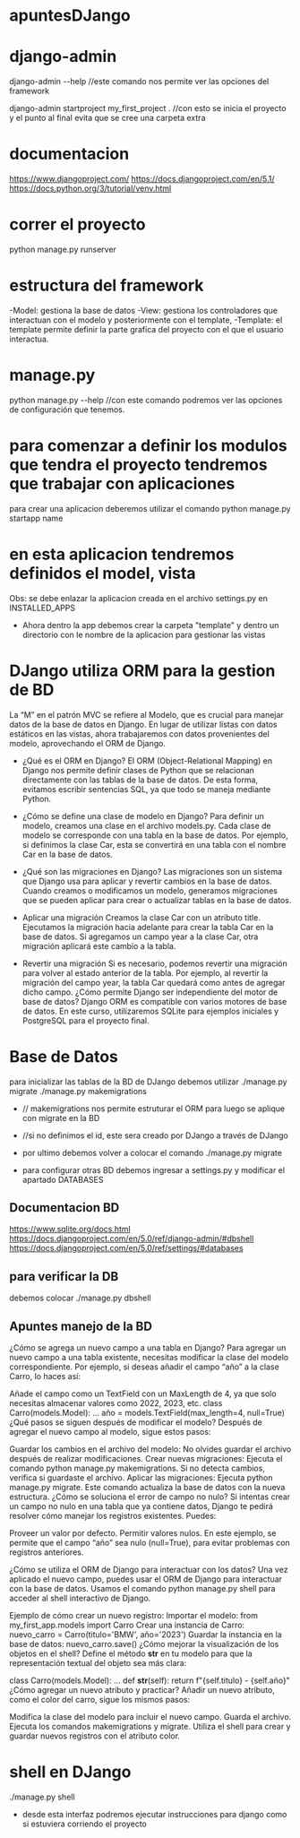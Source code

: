 # apuntesDJango

# django-admin
django-admin --help
//este comando nos permite ver las opciones del framework

django-admin startproject my_first_project .
//con esto se inicia el proyecto y el punto al final evita que se cree una carpeta extra

# documentacion
https://www.djangoproject.com/
https://docs.djangoproject.com/en/5.1/
https://docs.python.org/3/tutorial/venv.html

# correr el proyecto
python manage.py runserver

# estructura del framework
-Model: gestiona la base de datos
-View: gestiona los controladores que interactuan con el modelo y posteriormente con el template,
-Template: el template permite definir la parte grafica del proyecto con el que el usuario interactua.

# manage.py
python manage.py --help
//con este comando podremos ver las opciones de configuración que tenemos.

# para comenzar a definir los modulos que tendra el proyecto tendremos que trabajar con aplicaciones
para crear una aplicacion deberemos utilizar el comando
python manage.py startapp name

# en esta aplicacion tendremos definidos el model, vista
Obs: se debe enlazar la aplicacion creada en el archivo settings.py en INSTALLED_APPS

- Ahora dentro la app debemos crear la carpeta "template" y dentro un directorio con le nombre de la aplicacion para gestionar las vistas

# DJango utiliza ORM para la gestion de BD
La “M” en el patrón MVC se refiere al Modelo, que es crucial para manejar datos de la base de datos en Django. En lugar de utilizar listas con datos estáticos en las vistas, ahora trabajaremos con datos provenientes del modelo, aprovechando el ORM de Django.

- ¿Qué es el ORM en Django?
El ORM (Object-Relational Mapping) en Django nos permite definir clases de Python que se relacionan directamente con las tablas de la base de datos. De esta forma, evitamos escribir sentencias SQL, ya que todo se maneja mediante Python.

- ¿Cómo se define una clase de modelo en Django?
Para definir un modelo, creamos una clase en el archivo models.py. Cada clase de modelo se corresponde con una tabla en la base de datos. Por ejemplo, si definimos la clase Car, esta se convertirá en una tabla con el nombre Car en la base de datos.

- ¿Qué son las migraciones en Django?
Las migraciones son un sistema que Django usa para aplicar y revertir cambios en la base de datos. Cuando creamos o modificamos un modelo, generamos migraciones que se pueden aplicar para crear o actualizar tablas en la base de datos.

- Aplicar una migración
Creamos la clase Car con un atributo title.
Ejecutamos la migración hacia adelante para crear la tabla Car en la base de datos.
Si agregamos un campo year a la clase Car, otra migración aplicará este cambio a la tabla.

- Revertir una migración
Si es necesario, podemos revertir una migración para volver al estado anterior de la tabla.
Por ejemplo, al revertir la migración del campo year, la tabla Car quedará como antes de agregar dicho campo.
¿Cómo permite Django ser independiente del motor de base de datos?
Django ORM es compatible con varios motores de base de datos. En este curso, utilizaremos SQLite para ejemplos iniciales y PostgreSQL para el proyecto final.

# Base de Datos
para inicializar las tablas de la BD de DJango debemos utilizar
./manage.py migrate
./manage.py makemigrations
- // makemigrations nos permite estruturar el ORM para luego se aplique con migrate en la BD
- //si no definimos el id, este sera creado por DJango a través de DJango
- por ultimo debemos volver a colocar el comando
./manage.py migrate

- para configurar otras BD debemos ingresar a settings.py y modificar el apartado DATABASES

## Documentacion BD
https://www.sqlite.org/docs.html
https://docs.djangoproject.com/en/5.0/ref/django-admin/#dbshell
https://docs.djangoproject.com/en/5.0/ref/settings/#databases

## para verificar la DB
debemos colocar
./manage.py dbshell

## Apuntes manejo de la BD
¿Cómo se agrega un nuevo campo a una tabla en Django?
Para agregar un nuevo campo a una tabla existente, necesitas modificar la clase del modelo correspondiente. Por ejemplo, si deseas añadir el campo “año” a la clase Carro, lo haces así:

Añade el campo como un TextField con un MaxLength de 4, ya que solo necesitas almacenar valores como 2022, 2023, etc.
class Carro(models.Model):
    ...
    año = models.TextField(max_length=4, null=True)
¿Qué pasos se siguen después de modificar el modelo?
Después de agregar el nuevo campo al modelo, sigue estos pasos:

Guardar los cambios en el archivo del modelo: No olvides guardar el archivo después de realizar modificaciones.
Crear nuevas migraciones: Ejecuta el comando python manage.py makemigrations. Si no detecta cambios, verifica si guardaste el archivo.
Aplicar las migraciones: Ejecuta python manage.py migrate. Este comando actualiza la base de datos con la nueva estructura.
¿Cómo se soluciona el error de campo no nulo?
Si intentas crear un campo no nulo en una tabla que ya contiene datos, Django te pedirá resolver cómo manejar los registros existentes. Puedes:

Proveer un valor por defecto.
Permitir valores nulos.
En este ejemplo, se permite que el campo “año” sea nulo (null=True), para evitar problemas con registros anteriores.

¿Cómo se utiliza el ORM de Django para interactuar con los datos?
Una vez aplicado el nuevo campo, puedes usar el ORM de Django para interactuar con la base de datos. Usamos el comando python manage.py shell para acceder al shell interactivo de Django.

Ejemplo de cómo crear un nuevo registro:
Importar el modelo:
from my_first_app.models import Carro
Crear una instancia de Carro:
nuevo_carro = Carro(titulo='BMW', año='2023')
Guardar la instancia en la base de datos:
nuevo_carro.save()
¿Cómo mejorar la visualización de los objetos en el shell?
Define el método __str__ en tu modelo para que la representación textual del objeto sea más clara:

class Carro(models.Model):
    ...
    def __str__(self):
        return f"{self.titulo} - {self.año}"
¿Cómo agregar un nuevo atributo y practicar?
Añadir un nuevo atributo, como el color del carro, sigue los mismos pasos:

Modifica la clase del modelo para incluir el nuevo campo.
Guarda el archivo.
Ejecuta los comandos makemigrations y migrate.
Utiliza el shell para crear y guardar nuevos registros con el atributo color.

# shell en DJango
./manage.py shell
- desde esta interfaz podremos ejecutar instrucciones para django como si estuviera corriendo el proyecto